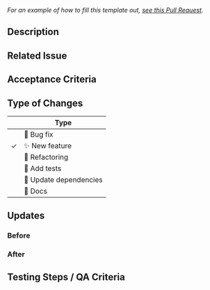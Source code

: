 <!-- This PR template was borrowed from the fine folks at The Collab Lab/Zapier https://the-collab-lab.codes/ -->

_For an example of how to fill this template out, [see this Pull Request](https://github.com/the-collab-lab/tcl-3-smart-shopping-list/pull/44)._

## Description

<!-- What does this code change? Why did I choose this approach? Did I learn anything worth sharing? -->

## Related Issue

<!-- Link Jira ticket here using this Markdown format: (Link name)[URL] -->

## Acceptance Criteria

<!-- Include the requirements from your Jira ticket -->

## Type of Changes

<!-- Put an `✓` for the applicable box: -->

|     | Type                       |
| --- | -------------------------- |
|     | :bug: Bug fix              |
| ✓   | :sparkles: New feature     |
|     | :hammer: Refactoring       |
|     | :100: Add tests            |
|     | :link: Update dependencies |
|     | :scroll: Docs              |

## Updates

### Before

<!-- If UI feature, provide screenshots or gif https://ezgif.com/video-to-gif -->

### After

<!-- If UI feature, provide screenshots or gif https://ezgif.com/video-to-gif -->

## Testing Steps / QA Criteria

<!-- Provide steps the code reviewer needs to follow to properly test your additions. -->

